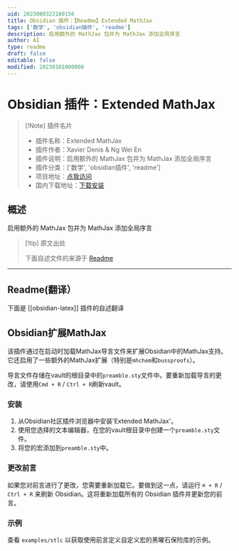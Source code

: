 ```yaml
---
uid: 2023080322180156
title: Obsidian 插件：【Readme】Extended MathJax
tags: ['数学', 'obsidian插件', 'readme']
description: 启用额外的 MathJax 包并为 MathJax 添加全局序言
author: AI
type: readme
draft: false
editable: false
modified: 20230101000000
---
```


# Obsidian 插件：Extended MathJax

> [!Note] 插件名片
> - 插件名称：Extended MathJax
> - 插件作者：Xavier Denis & Ng Wei En
> - 插件说明：启用额外的 MathJax 包并为 MathJax 添加全局序言
> - 插件分类：['数学', 'obsidian插件', 'readme']
> - 项目地址：[点我访问](https://github.com/wei2912/obsidian-latex)
> - 国内下载地址：[下载安装](https://pkmer.cn/products/plugin/pluginMarket/?obsidian-latex)

## 概述

启用额外的 MathJax 包并为 MathJax 添加全局序言



> [!tip] 原文出处
> 
>下面自述文件的来源于 [Readme](https://ghproxy.net/https://raw.githubusercontent.com/wei2912/obsidian-latex/master/README.md)
> 

---

## Readme(翻译）

下面是 [[obsidian-latex]] 插件的自述翻译


## Obsidian扩展MathJax

该插件通过在启动时加载MathJax导言文件来扩展Obsidian中的MathJax支持。它还启用了一些额外的MathJax扩展（特别是`mhchem`和`bussproofs`）。

导言文件存储在vault的根目录中的`preamble.sty`文件中。要重新加载导言的更改，请使用`Cmd + R` / `Ctrl + R`刷新vault。

### 安装

1. 从Obsidian社区插件浏览器中安装'Extended MathJax'。
2. 使用您选择的文本编辑器，在您的vault根目录中创建一个`preamble.sty`文件。
3. 将您的宏添加到`preamble.sty`中。

### 更改前言

如果您对前言进行了更改，您需要重新加载它。要做到这一点，请运行 `⌘ + R` / `Ctrl + R` 来刷新 Obsidian。这将重新加载所有的 Obsidian 插件并更新您的前言。

### 示例

查看 `examples/stlc` 以获取使用前言定义自定义宏的黑曜石保险库的示例。



